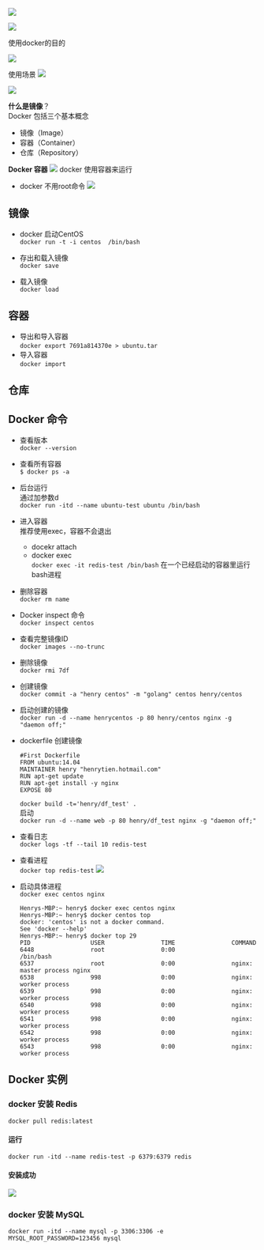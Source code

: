 
![](./images/docker.png)


![](./images/linux_vs_docker.png)

使用docker的目的

![](./images/docker_target.png)

使用场景
![](./images/usage.png)

![](./images/docker_parts.png)


**什么是镜像**？  
Docker 包括三个基本概念
* 镜像（Image）
* 容器（Container）
* 仓库（Repository）

**Docker 容器**
![](./images/docker_work.png)
docker 使用容器来运行
- docker 不用root命令
![](./images/noroot.png)


## 镜像
- docker 启动CentOS  
`docker run -t -i centos  /bin/bash`

- 存出和载入镜像  
`docker save `
- 载入镜像  
`docker load`
## 容器
- 导出和导入容器  
`docker export 7691a814370e > ubuntu.tar`
- 导入容器  
`docker import  `

## 仓库  

## Docker 命令
- 查看版本  
`docker --version`

- 查看所有容器  
`$ docker ps -a`

- 后台运行  
通过加参数d  
`docker run -itd --name ubuntu-test ubuntu /bin/bash`
- 进入容器  
推荐使用exec，容器不会退出
    - docekr attach
    - docker exec  
    `docker exec -it redis-test /bin/bash` 在一个已经启动的容器里运行bash进程 
- 删除容器  
`docker rm name`  
- Docker inspect 命令  
`docker inspect centos`

- 查看完整镜像ID  
`docker images --no-trunc`

- 删除镜像  
`docker rmi 7df` 

- 创建镜像   
`docker commit -a "henry centos" -m "golang" centos henry/centos`

- 启动创建的镜像  
`docker run -d --name henrycentos -p 80 henry/centos nginx -g "daemon off;"`

- dockerfile 创建镜像  
    ```shell
    #First Dockerfile
    FROM ubuntu:14.04
    MAINTAINER henry "henrytien.hotmail.com"
    RUN apt-get update
    RUN apt-get install -y nginx
    EXPOSE 80
    ```
    `docker build -t='henry/df_test' .`  
    启动  
    `docker run -d --name web -p 80 henry/df_test nginx -g "daemon off;"`

- 查看日志  
`docker logs -tf --tail 10 redis-test`
- 查看进程  
`docker top redis-test`
![](./images/docker_top.png)
- 启动具体进程  
`docker exec centos nginx`
    ```shell
    Henrys-MBP:~ henry$ docker exec centos nginx
    Henrys-MBP:~ henry$ docker centos top
    docker: 'centos' is not a docker command.
    See 'docker --help'
    Henrys-MBP:~ henry$ docker top 29
    PID                 USER                TIME                COMMAND
    6448                root                0:00                /bin/bash
    6537                root                0:00                nginx: master process nginx
    6538                998                 0:00                nginx: worker process
    6539                998                 0:00                nginx: worker process
    6540                998                 0:00                nginx: worker process
    6541                998                 0:00                nginx: worker process
    6542                998                 0:00                nginx: worker process
    6543                998                 0:00                nginx: worker process

    ```
## Docker 实例
### docker 安装 Redis  
`docker pull redis:latest`

#### 运行
`docker run -itd --name redis-test -p 6379:6379 redis`

#### 安装成功
![](./images/docker_redis.png)

### docker 安装 MySQL
`docker run -itd --name mysql -p 3306:3306 -e MYSQL_ROOT_PASSWORD=123456 mysql`
